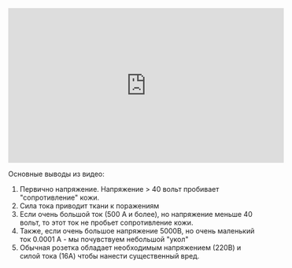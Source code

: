 






<iframe width="560" height="315" src="https://www.youtube.com/embed/I08dqIPzhHk?si=pDU2hVXUXehKmu9P" title="YouTube video player" frameborder="0" allow="accelerometer; autoplay; clipboard-write; encrypted-media; gyroscope; picture-in-picture; web-share" referrerpolicy="strict-origin-when-cross-origin" allowfullscreen></iframe>

Основные выводы из видео:
1. Первично напряжение. Напряжение > 40 вольт пробивает "сопротивление" кожи.
2. Сила тока приводит ткани к поражениям
3. Если очень большой ток (500 А и более), но напряжение меньше 40 вольт, то этот ток не пробьет сопротивление кожи.
4. Также, если очень большое напряжение 5000В, но очень маленький ток 0.0001 А - мы почувствуем небольшой "укол"
5. Обычная розетка обладает необходимым напряжением (220В) и силой тока (16А) чтобы нанести существенный вред.